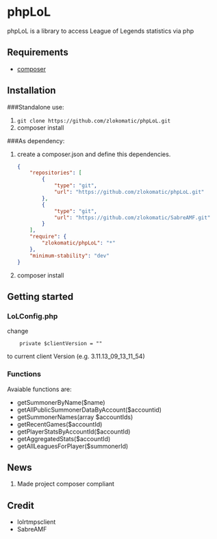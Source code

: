 phpLoL
========================
phpLoL is a library to access League of Legends statistics via php

Requirements
------------------------
* [composer](https://github.com/composer/composer)

Installation
------------------------

###Standalone use:
1. `git clone https://github.com/zlokomatic/phpLoL.git`
2. composer install 

###As dependency:
1. create a composer.json and define this dependencies.

    ```json
    {
        "repositories": [
            {
                "type": "git",
                "url": "https://github.com/zlokomatic/phpLoL.git"
            },
            {
                "type": "git",
                "url": "https://github.com/zlokomatic/SabreAMF.git"
            }
        ],
        "require": {
            "zlokomatic/phpLoL": "*"
        },
        "minimum-stability": "dev"
    }
    ```
2. composer install


Getting started
------------------------

### LoLConfig.php
change

        private $clientVersion = ""
    
to current client Version (e.g. 3.11.13_09_13_11_54)
 

### Functions
Avaiable functions are:

* getSummonerByName($name)
* getAllPublicSummonerDataByAccount($accountid)
* getSummonerNames(array $accountIds)
* getRecentGames($accountId)
* getPlayerStatsByAccountId($accountId)
* getAggregatedStats($accountId)
* getAllLeaguesForPlayer($summonerId)
 
 News
------------------------

   1. Made project composer compliant


Credit
------------------------
* lolrtmpsclient
* SabreAMF
